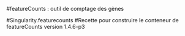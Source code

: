 #featureCounts : outil de comptage des gènes

#Singularity.featurecounts 
#Recette pour construire le conteneur de featureCounts version 1.4.6-p3
